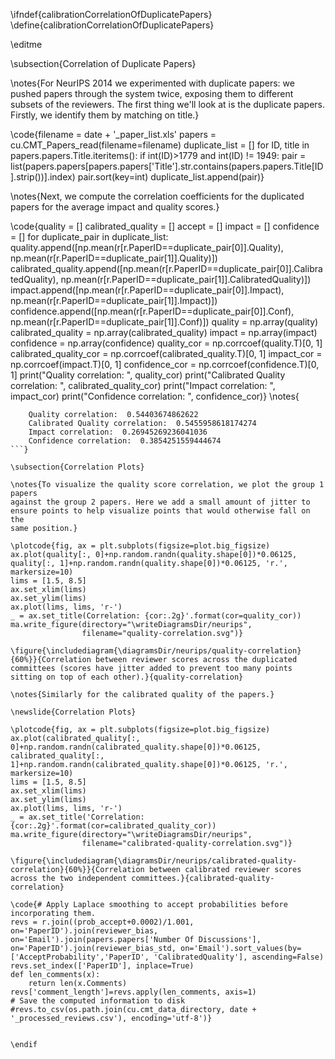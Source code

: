 \ifndef{calibrationCorrelationOfDuplicatePapers}
\define{calibrationCorrelationOfDuplicatePapers}

\editme

\subsection{Correlation of Duplicate Papers}

\notes{For NeurIPS 2014 we experimented with duplicate papers: we pushed papers
through the system twice, exposing them to different subsets of the
reviewers. The first thing we'll look at is the duplicate papers.
Firstly, we identify them by matching on title.}

\code{filename = date + '_paper_list.xls'
papers = cu.CMT_Papers_read(filename=filename)
duplicate_list = []
for ID, title in papers.papers.Title.iteritems():
    if int(ID)>1779 and int(ID) != 1949:
        pair = list(papers.papers[papers.papers['Title'].str.contains(papers.papers.Title[ID].strip())].index)
        pair.sort(key=int)
        duplicate_list.append(pair)}

\notes{Next, we compute the correlation coefficients for the duplicated papers
for the average impact and quality scores.}

\code{quality = []
calibrated_quality = []
accept = []
impact = []
confidence = []
for duplicate_pair in duplicate_list:
    quality.append([np.mean(r[r.PaperID==duplicate_pair[0]].Quality), np.mean(r[r.PaperID==duplicate_pair[1]].Quality)])
    calibrated_quality.append([np.mean(r[r.PaperID==duplicate_pair[0]].CalibratedQuality), np.mean(r[r.PaperID==duplicate_pair[1]].CalibratedQuality)])
    impact.append([np.mean(r[r.PaperID==duplicate_pair[0]].Impact), np.mean(r[r.PaperID==duplicate_pair[1]].Impact)])
    confidence.append([np.mean(r[r.PaperID==duplicate_pair[0]].Conf), np.mean(r[r.PaperID==duplicate_pair[1]].Conf)])
quality = np.array(quality)
calibrated_quality = np.array(calibrated_quality)
impact = np.array(impact)
confidence = np.array(confidence)
quality_cor = np.corrcoef(quality.T)[0, 1]
calibrated_quality_cor = np.corrcoef(calibrated_quality.T)[0, 1]
impact_cor = np.corrcoef(impact.T)[0, 1]
confidence_cor = np.corrcoef(confidence.T)[0, 1]
print("Quality correlation: ", quality_cor)
print("Calibrated Quality correlation: ", calibrated_quality_cor)
print("Impact correlation: ", impact_cor)
print("Confidence correlation: ", confidence_cor)}
\notes{
```
    Quality correlation:  0.54403674862622
    Calibrated Quality correlation:  0.5455958618174274
    Impact correlation:  0.26945269236041036
    Confidence correlation:  0.3854251559444674
```}

\subsection{Correlation Plots}

\notes{To visualize the quality score correlation, we plot the group 1 papers
against the group 2 papers. Here we add a small amount of jitter to
ensure points to help visualize points that would otherwise fall on the
same position.}

\plotcode{fig, ax = plt.subplots(figsize=plot.big_figsize)
ax.plot(quality[:, 0]+np.random.randn(quality.shape[0])*0.06125, quality[:, 1]+np.random.randn(quality.shape[0])*0.06125, 'r.', markersize=10)
lims = [1.5, 8.5]
ax.set_xlim(lims)
ax.set_ylim(lims)
ax.plot(lims, lims, 'r-')
_ = ax.set_title(Correlation: {cor:.2g}'.format(cor=quality_cor))
ma.write_figure(directory="\writeDiagramsDir/neurips",
                filename="quality-correlation.svg")}

\figure{\includediagram{\diagramsDir/neurips/quality-correlation}{60%}}{Correlation between reviewer scores across the duplicated committees (scores have jitter added to prevent too many points sitting on top of each other).}{quality-correlation}

\notes{Similarly for the calibrated quality of the papers.}

\newslide{Correlation Plots}

\plotcode{fig, ax = plt.subplots(figsize=plot.big_figsize)
ax.plot(calibrated_quality[:, 0]+np.random.randn(calibrated_quality.shape[0])*0.06125, calibrated_quality[:, 1]+np.random.randn(calibrated_quality.shape[0])*0.06125, 'r.', markersize=10)
lims = [1.5, 8.5]
ax.set_xlim(lims)
ax.set_ylim(lims)
ax.plot(lims, lims, 'r-')
_ = ax.set_title('Correlation: {cor:.2g}'.format(cor=calibrated_quality_cor))
ma.write_figure(directory="\writeDiagramsDir/neurips",
                filename="calibrated-quality-correlation.svg")}

\figure{\includediagram{\diagramsDir/neurips/calibrated-quality-correlation}{60%}}{Correlation between calibrated reviewer scores across the two independent committees.}{calibrated-quality-correlation}

\code{# Apply Laplace smoothing to accept probabilities before incorporating them.
revs = r.join((prob_accept+0.0002)/1.001, on='PaperID').join(reviewer_bias, on='Email').join(papers.papers['Number Of Discussions'], on='PaperID').join(reviewer_bias_std, on='Email').sort_values(by=['AcceptProbability','PaperID', 'CalibratedQuality'], ascending=False)
revs.set_index(['PaperID'], inplace=True)
def len_comments(x):
    return len(x.Comments)
revs['comment_length']=revs.apply(len_comments, axis=1)
# Save the computed information to disk
#revs.to_csv(os.path.join(cu.cmt_data_directory, date + '_processed_reviews.csv'), encoding='utf-8')}


\endif
